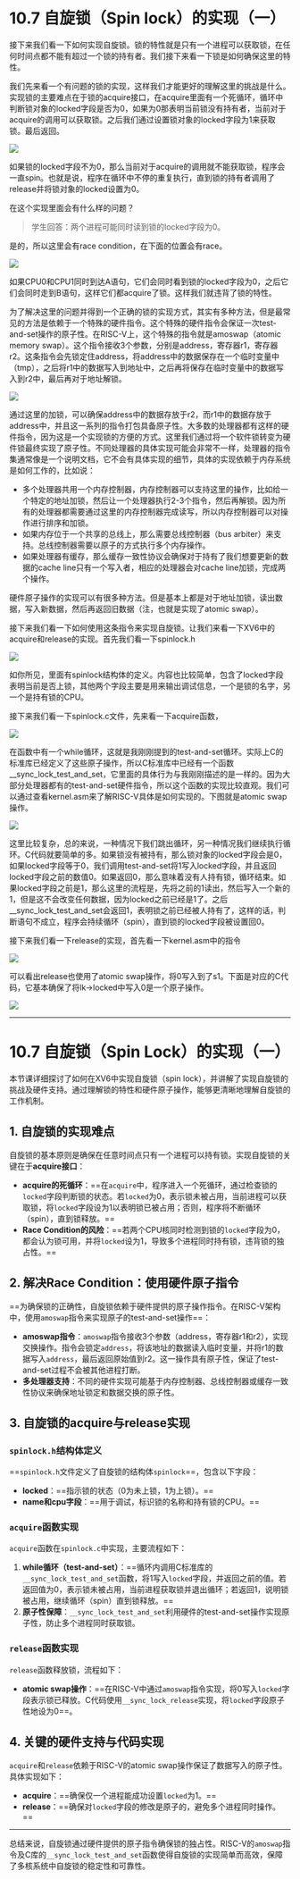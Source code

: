 # 10.7 自旋锁（Spin lock）的实现（一）

接下来我们看一下如何实现自旋锁。锁的特性就是只有一个进程可以获取锁，在任何时间点都不能有超过一个锁的持有者。我们接下来看一下锁是如何确保这里的特性。

我们先来看一个有问题的锁的实现，这样我们才能更好的理解这里的挑战是什么。实现锁的主要难点在于锁的acquire接口，在acquire里面有一个死循环，循环中判断锁对象的locked字段是否为0，如果为0那表明当前锁没有持有者，当前对于acquire的调用可以获取锁。之后我们通过设置锁对象的locked字段为1来获取锁。最后返回。

![](<../.gitbook/assets/image (593).png>)

如果锁的locked字段不为0，那么当前对于acquire的调用就不能获取锁，程序会一直spin。也就是说，程序在循环中不停的重复执行，直到锁的持有者调用了release并将锁对象的locked设置为0。

在这个实现里面会有什么样的问题？

> 学生回答：两个进程可能同时读到锁的locked字段为0。

是的，所以这里会有race condition，在下面的位置会有race。

![](<../.gitbook/assets/image (440).png>)

如果CPU0和CPU1同时到达A语句，它们会同时看到锁的locked字段为0，之后它们会同时走到B语句，这样它们都acquire了锁。这样我们就违背了锁的特性。

为了解决这里的问题并得到一个正确的锁的实现方式，其实有多种方法，但是最常见的方法是依赖于一个特殊的硬件指令。这个特殊的硬件指令会保证一次test-and-set操作的原子性。在RISC-V上，这个特殊的指令就是amoswap（atomic memory swap）。这个指令接收3个参数，分别是address，寄存器r1，寄存器r2。这条指令会先锁定住address，将address中的数据保存在一个临时变量中（tmp），之后将r1中的数据写入到地址中，之后再将保存在临时变量中的数据写入到r2中，最后再对于地址解锁。

![](<../.gitbook/assets/image (445).png>)

通过这里的加锁，可以确保address中的数据存放于r2，而r1中的数据存放于address中，并且这一系列的指令打包具备原子性。大多数的处理器都有这样的硬件指令，因为这是一个实现锁的方便的方式。这里我们通过将一个软件锁转变为硬件锁最终实现了原子性。不同处理器的具体实现可能会非常不一样，处理器的指令集通常像是一个说明文档，它不会有具体实现的细节，具体的实现依赖于内存系统是如何工作的，比如说：

* 多个处理器共用一个内存控制器，内存控制器可以支持这里的操作，比如给一个特定的地址加锁，然后让一个处理器执行2-3个指令，然后再解锁。因为所有的处理器都需要通过这里的内存控制器完成读写，所以内存控制器可以对操作进行排序和加锁。
* 如果内存位于一个共享的总线上，那么需要总线控制器（bus arbiter）来支持。总线控制器需要以原子的方式执行多个内存操作。
* 如果处理器有缓存，那么缓存一致性协议会确保对于持有了我们想要更新的数据的cache line只有一个写入者，相应的处理器会对cache line加锁，完成两个操作。

硬件原子操作的实现可以有很多种方法。但是基本上都是对于地址加锁，读出数据，写入新数据，然后再返回旧数据（注，也就是实现了atomic swap）。

接下来我们看一下如何使用这条指令来实现自旋锁。让我们来看一下XV6中的acquire和release的实现。首先我们看一下spinlock.h

![](<../.gitbook/assets/image (424).png>)

如你所见，里面有spinlock结构体的定义。内容也比较简单，包含了locked字段表明当前是否上锁，其他两个字段主要是用来输出调试信息，一个是锁的名字，另一个是持有锁的CPU。

接下来我们看一下spinlock.c文件，先来看一下acquire函数，

![](<../.gitbook/assets/image (640).png>)

在函数中有一个while循环，这就是我刚刚提到的test-and-set循环。实际上C的标准库已经定义了这些原子操作，所以C标准库中已经有一个函数\_\_sync\_lock\_test\_and\_set，它里面的具体行为与我刚刚描述的是一样的。因为大部分处理器都有的test-and-set硬件指令，所以这个函数的实现比较直观。我们可以通过查看kernel.asm来了解RISC-V具体是如何实现的。下图就是atomic swap操作。

![](<../.gitbook/assets/image (483).png>)

这里比较复杂，总的来说，一种情况下我们跳出循环，另一种情况我们继续执行循环。C代码就要简单的多。如果锁没有被持有，那么锁对象的locked字段会是0，如果locked字段等于0，我们调用test-and-set将1写入locked字段，并且返回locked字段之前的数值0。如果返回0，那么意味着没有人持有锁，循环结束。如果locked字段之前是1，那么这里的流程是，先将之前的1读出，然后写入一个新的1，但是这不会改变任何数据，因为locked之前已经是1了。之后\_\_sync\_lock\_test\_and\_set会返回1，表明锁之前已经被人持有了，这样的话，判断语句不成立，程序会持续循环（spin），直到锁的locked字段被设置回0。

接下来我们看一下release的实现，首先看一下kernel.asm中的指令

![](<../.gitbook/assets/image (519).png>)

可以看出release也使用了atomic swap操作，将0写入到了s1。下面是对应的C代码，它基本确保了将lk->locked中写入0是一个原子操作。

![](<../.gitbook/assets/image (452) (1) (1) (1) (1).png>)



------



# 10.7 自旋锁（Spin Lock）的实现（一）

本节课详细探讨了如何在XV6中实现自旋锁（spin lock），并讲解了实现自旋锁的挑战及硬件支持。通过理解锁的特性和硬件原子操作，能够更清晰地理解自旋锁的工作机制。

## 1. 自旋锁的实现难点

自旋锁的基本原则是确保在任意时间点只有一个进程可以持有锁。实现自旋锁的关键在于**acquire接口**：

- **acquire的死循环**：==在`acquire`中，程序进入一个死循环，通过检查锁的`locked`字段判断锁的状态。若`locked`为0，表示锁未被占用，当前进程可以获取锁，将`locked`字段设为1以表明锁已被占用；否则，程序将不断循环（spin），直到锁释放。==
- **Race Condition的风险**：==若两个CPU核同时检测到锁的`locked`字段为0，都会认为锁可用，并将`locked`设为1，导致多个进程同时持有锁，违背锁的独占性。==

## 2. 解决Race Condition：使用硬件原子指令

==为确保锁的正确性，自旋锁依赖于硬件提供的原子操作指令。在RISC-V架构中，使用`amoswap`指令来实现原子的test-and-set操作==：

- **amoswap指令**：`amoswap`指令接收3个参数（address，寄存器r1和r2），实现交换操作。指令会锁定`address`，将该地址的数据读入临时变量，并将r1的数据写入`address`，最后返回原始值到r2。这一操作具有原子性，保证了test-and-set过程不会被其他进程打断。
- **多处理器支持**：不同的硬件实现可能基于内存控制器、总线控制器或缓存一致性协议来确保地址锁定和数据交换的原子性。

## 3. 自旋锁的acquire与release实现

### `spinlock.h`结构体定义

==`spinlock.h`文件定义了自旋锁的结构体`spinlock`==，包含以下字段：

- **locked**：==指示锁的状态（0为未上锁，1为上锁）。==
- **name和cpu字段**：==用于调试，标识锁的名称和持有锁的CPU。==

### `acquire`函数实现

`acquire`函数在`spinlock.c`中实现，主要流程如下：

1. **while循环（test-and-set）**：==循环内调用C标准库的`__sync_lock_test_and_set`函数，将1写入`locked`字段，并返回之前的值。若返回值为0，表示锁未被占用，当前进程获取锁并退出循环；若返回1，说明锁被占用，继续循环（spin）直到锁释放。==
2. **原子性保障**：`__sync_lock_test_and_set`利用硬件的test-and-set操作实现原子性，防止多个进程同时获取锁。

### `release`函数实现

`release`函数释放锁，流程如下：

- **atomic swap操作**：==在RISC-V中通过`amoswap`指令实现，将0写入`locked`字段表示锁已释放。C代码使用`__sync_lock_release`实现，将`locked`字段原子性地设为0==。

## 4. 关键的硬件支持与代码实现

`acquire`和`release`依赖于RISC-V的atomic swap操作保证了数据写入的原子性。具体实现如下：

- **acquire**：==确保仅一个进程能成功设置`locked`为1。==
- **release**：==确保对`locked`字段的修改是原子的，避免多个进程同时操作。==

------

总结来说，自旋锁通过硬件提供的原子指令确保锁的独占性。RISC-V的`amoswap`指令及C库的`__sync_lock_test_and_set`函数使得自旋锁的实现简单而高效，保障了多核系统中自旋锁的稳定性和可靠性。
